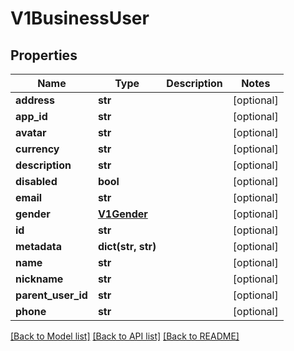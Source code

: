 # V1BusinessUser

## Properties
Name | Type | Description | Notes
------------ | ------------- | ------------- | -------------
**address** | **str** |  | [optional] 
**app_id** | **str** |  | [optional] 
**avatar** | **str** |  | [optional] 
**currency** | **str** |  | [optional] 
**description** | **str** |  | [optional] 
**disabled** | **bool** |  | [optional] 
**email** | **str** |  | [optional] 
**gender** | [**V1Gender**](V1Gender.md) |  | [optional] 
**id** | **str** |  | [optional] 
**metadata** | **dict(str, str)** |  | [optional] 
**name** | **str** |  | [optional] 
**nickname** | **str** |  | [optional] 
**parent_user_id** | **str** |  | [optional] 
**phone** | **str** |  | [optional] 

[[Back to Model list]](../README.md#documentation-for-models) [[Back to API list]](../README.md#documentation-for-api-endpoints) [[Back to README]](../README.md)


